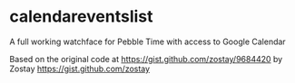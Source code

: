 # calendareventslist
A full working watchface for Pebble Time with access to Google Calendar

Based on the original code at https://gist.github.com/zostay/9684420 by Zostay https://gist.github.com/zostay
